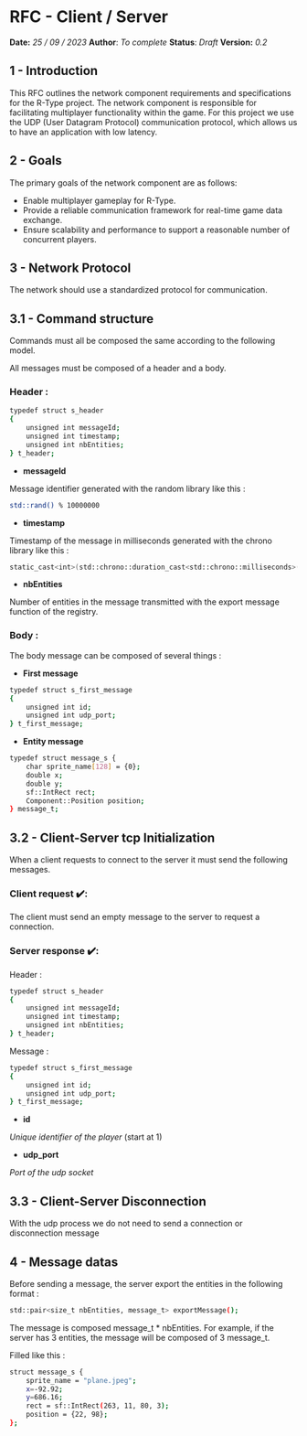 # RFC - Client / Server

**Date:** *25 / 09 / 2023*
**Author**: *To complete*
**Status**: *Draft*
**Version:** *0.2*

## 1 - Introduction

This RFC outlines the network component requirements and specifications for the R-Type project. The network component is responsible for facilitating multiplayer functionality within the game.  For this project we use the UDP (User Datagram Protocol) communication protocol, which allows us to have an application with low latency.

## 2 - Goals

The primary goals of the network component are as follows:

- Enable multiplayer gameplay for R-Type.
- Provide a reliable communication framework for real-time game data exchange.
- Ensure scalability and performance to support a reasonable number of concurrent players.

## 3 - Network Protocol

The network should use a standardized protocol for communication.

## 3.1 - Command structure

Commands must all be composed the same according to the following model.

All messages must be composed of a header and a body.

### Header :

```bash
typedef struct s_header
{
    unsigned int messageId;
    unsigned int timestamp;
    unsigned int nbEntities;
} t_header;
```

- **messageId**

Message identifier generated with the random library like this :

```bash
std::rand() % 10000000
```

- **timestamp**

Timestamp of the message in milliseconds generated with the chrono library like this :

```bash
static_cast<int>(std::chrono::duration_cast<std::chrono::milliseconds>(std::chrono::system_clock::now().time_since_epoch()).count() % 10000000);
```

- **nbEntities**

Number of entities in the message transmitted with the export message function of the registry.

### Body :

The body message can be composed of several things :

- **First message**

```bash
typedef struct s_first_message
{
    unsigned int id;
    unsigned int udp_port;
} t_first_message;
```

- **Entity message**

```bash
typedef struct message_s {
    char sprite_name[128] = {0};
    double x;
    double y;
    sf::IntRect rect;
    Component::Position position;
} message_t;
```

## 3.2 - Client-Server tcp Initialization

When a client requests to connect to the server it must send the following messages.

### Client request ✔️:

The client must send an empty message to the server to request a connection.

### Server response ✔️:

Header :
```bash
typedef struct s_header
{
    unsigned int messageId;
    unsigned int timestamp;
    unsigned int nbEntities;
} t_header;
```

Message :
```bash
typedef struct s_first_message
{
    unsigned int id;
    unsigned int udp_port;
} t_first_message;
```

- **id**

*Unique identifier of the player* (start at 1)

- **udp_port**

*Port of the udp socket*

## 3.3 - Client-Server Disconnection

With the udp process we do not need to send a connection or disconnection message

## 4 - Message datas

Before sending a message, the server export the entities in the following format :

```bash
std::pair<size_t nbEntities, message_t> exportMessage();
```

The message is composed message_t * nbEntities.
For example, if the server has 3 entities, the message will be composed of 3 message_t.

Filled like this :

```bash
struct message_s {
    sprite_name = "plane.jpeg";
    x=-92.92;
    y=686.16;
    rect = sf::IntRect(263, 11, 80, 3);
    position = {22, 98};
};
```
